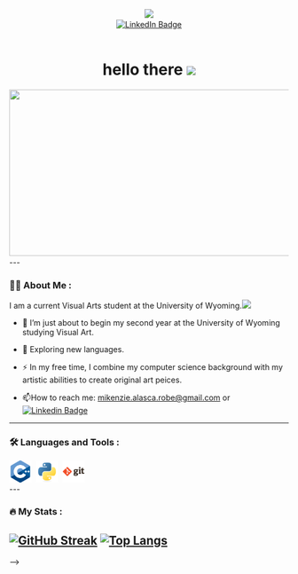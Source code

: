 

<!--
**MikenzieAlasca/MikenzieAlasca** is a ✨ _special_ ✨ repository because its `README.md` (this file) appears on your GitHub profile.

Here are some ideas to get you started:

- 🔭 I’m currently working on my bachelors of Computer Science at the University of Wyoming
- 🌱 I’m currently learning C++.
- 👯 I’m looking to collaborate on projects that will help me grow in the feild.
- 💬 Ask me about ...
- 📫 How to reach me: @..
- 😄 Pronouns: She/Her.
- ⚡ Fun fact: I love to paint and draw in my free time.
-->

<div id="header" align="center">
  <img src="https://media.giphy.com/media/NgurY1o4z080Jfoyzw/giphy.gif">
  <div id="badges">
  <a href="https://www.linkedin.com/in/mikenzie-roberts-978a91213">
    <img src="https://img.shields.io/badge/LinkedIn-blue?style=for-the-badge&logo=linkedin&logoColor=white" alt="LinkedIn Badge"/>
  </a>
</div>
  <img src="https://komarev.com/ghpvc/?username=MikenzieAlasca&style=flat-square&color=blue" alt=""/>
  <h1>
  hello there
  <img src="https://media.giphy.com/media/x2GRI1mBm4kBXv0njJ/giphy.gif" width="30px"/>
</h1>
  <div align="center">
  <img src="https://media.giphy.com/media/3o6nVbpDfXbRv7D1wA/giphy.gif" width="600" height="300"/>
  </div>
</div>
---

### :woman_technologist: About Me :
I am a current Visual Arts student at the University of Wyoming.<img src="https://media.giphy.com/media/WUlplcMpOCEmTGBtBW/giphy.gif" width="30"> 
- :telescope: I’m just about to begin my second year at the University of Wyoming studying Visual Art. 

- :seedling: Exploring new languages.

- :zap: In my free time, I combine my computer science background with my artistic abilities to create original art peices.

- :mailbox:How to reach me: mikenzie.alasca.robe@gmail.com or [![Linkedin Badge](https://img.shields.io/badge/-Mikenzie-blue?style=flat&logo=Linkedin&logoColor=white)](https://www.linkedin.com/in/mikenzie-roberts-978a91213)

---

### :hammer_and_wrench: Languages and Tools :
<div>
  <img src="https://github.com/devicons/devicon/blob/master/icons/cplusplus/cplusplus-original.svg" title="C++" alt="Cplusplus" width="40" height="40"/>&nbsp;
  <img
src="https://github.com/devicons/devicon/blob/master/icons/python/python-original.svg" title="Python" alt="Python" width="40" height="40"/>&nbsp;
  <img src="https://github.com/devicons/devicon/blob/master/icons/git/git-original-wordmark.svg" title="Git" **alt="Git" width="40" height="40"/>
</div>
---

### :fire: My Stats :
[![GitHub Streak](https://github-readme-streak-stats.herokuapp.com/?user=MikenzieAlasca&theme=cobalt)](https://git.io/streak-stats)
[![Top Langs](https://github-readme-stats.vercel.app/api/top-langs/?username=MikenzieAlasca&layout=compact&theme=cobalt)](https://github.com/anuraghazra/github-readme-stats)
---
<!--
### :writing_hand: Blog Posts :
<!-- BLOG-POST-LIST:START -->
<!-- BLOG-POST-LIST:END -->
-->
